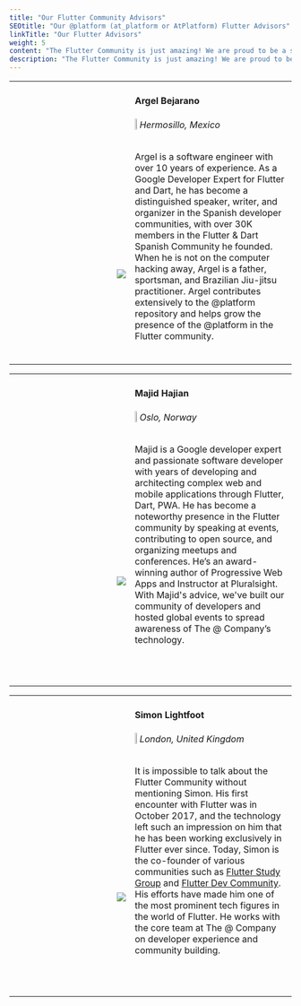 ```yaml
---
title: "Our Flutter Community Advisors"
SEOtitle: "Our @platform (at_platform or AtPlatform) Flutter Advisors"
linkTitle: "Our Flutter Advisors"
weight: 5
content: "The Flutter Community is just amazing! We are proud to be a small part of it. We work very closely with our advisors here to do the best for the community. "
description: "The Flutter Community is just amazing! We are proud to be a small part of it. We work very closely with our advisors here to do the best for the community."
---
```


<style>
  .row {
    display: flex;
    flex-direction: row;
    max-width: 100%;
    margin-left: -2px;
  }
  .icons{
    font-size:30px;
    padding:10px;
    color: #F05E3E;
  }
  .profile_pic {
  
    height: 200px;
    width: 200px;
    background-repeat: no-repeat;
    background-size: contain;
    text-align: left;
    align: middle;
    display: flex;
    justify-content: flex-end;
    align-items: flex-end;
  }
</style>

<!--Argel Content Start-->

<table >
  <tr>
   <td rowspan="2" >
   <div class="profile_pic"><img src="/Advisors/ArgelBejarano.png"></div>  
   </td>
   <td rowspan="2" >
    <h4>Argel Bejarano</h4>
    <img src="/Advisors/locationpin.png" height="2%" width="2%" align="left" padding="10px"><h6>Hermosillo, Mexico</h6>
   Argel is a software engineer with over 10 years of experience. As a Google Developer Expert for Flutter and Dart, he has become a distinguished speaker, writer, and organizer in the Spanish developer communities, with over 30K members in the Flutter & Dart Spanish Community he founded. When he is not on the computer hacking away, Argel is a father, sportsman, and Brazilian Jiu-jitsu practitioner.
Argel contributes extensively to the @platform repository and helps grow the presence of the @platform in the Flutter community.

  <div class="row">
<a href="https://twitter.com/ArkangelB">
<i class="fab fa-twitter icons" alt="Argel Twitter" id="Twitterlogo"></i>
</a>

<a href="https://github.com/arkangel12">
<i class="fab fa-github icons" lt="Argel Github" id="GHlogo"></i>
</a>

<a href="https://mx.linkedin.com/in/argelbejarano">
<i class="fab fa-linkedin icons" alt="Argel LinkedIn" id="LIlogo" ></i>
</a>

<a href="https://www.youtube.com/c/communitybrainn">
<i class="fab fa-youtube icons" alt="Argel YouTube" id="YTlogo"></i>

</a>
</div>
  </td>
   </td>
  </tr>
 
</table>

<!--Argel Content End-->


<!--Majid Hajian Start-->


<table >
  <tr>
   <td rowspan="2" >
   <div class="profile_pic"><img src="/Advisors/MajidHajian.jpg"></div>  
   </td>
   <td rowspan="2" >
    <h4>Majid Hajian</h4>
    <img src="/Advisors/locationpin.png" height="2%" width="2%" align="left"><h6><a>   </a>Oslo, Norway</h6>
   Majid is a Google developer expert and passionate software developer with years of developing and architecting complex web and mobile applications through Flutter, Dart, PWA. He has become a noteworthy presence in the Flutter community by speaking at events, contributing to open source, and organizing meetups and conferences. He’s an award-winning author of Progressive Web Apps and Instructor at Pluralsight.
With Majid's advice, we've built our community of developers and hosted global events to spread awareness of The @ Company’s technology.
<div class="row">

<a href="https://twitter.com/mhadaily">
<i class="fab fa-twitter icons" alt="Majid Twitter" id="Twitterlogo"></i>
</a>
<a href="http://github.com/mhadaily">
<i class="fab fa-github icons" lt="Majid Github" id="GHlogo"></i>
</a>
<a href="https://www.linkedin.com/in/mhadaily/">

<i class="fab fa-linkedin icons" alt="Majid LinkedIn" id="LIlogo" ></i>

</a>

<a href="https://bit.ly/majid-youtube">

<i class="fab fa-youtube icons" alt="Majid YouTube" id="YTlogo"></i>
</a>
</div>
  </td>
  </tr>
 
</table>


<!--/Majid Hajian-->

<!--Simon Lightfoot Start-->


<table >
  <tr>
   <td rowspan="2" >
    <div class="profile_pic"><img src="/Advisors/SimonLightfoot.jpeg"></div>  
   </td>
   <td rowspan="2" >
    <h4>Simon Lightfoot</h4>
    <img src="/Advisors/locationpin.png" height="2%" width="2%" align="left"><h6> London, United Kingdom</h6>
   It is impossible to talk about the Flutter Community without mentioning Simon. His first encounter with Flutter was in October 2017, and the technology left such an impression on him that he has been working exclusively in Flutter ever since. Today, Simon is the co-founder of various communities such as <a href="https://flutterstudygroup.com/"> Flutter Study Group</a> and <a href ="https://flutter.dev/community"> Flutter Dev Community</a>. His efforts have made him one of the most prominent tech figures in the world of Flutter.
              He works with the core team at The @ Company on developer experience and community building.
<div class="row">

<a href="https://twitter.com/devangelslondon">
<i class="fab fa-twitter icons" alt="Simon Twitter" id="Twitterlogo"></i>
</a>
<a href="https://github.com/slightfoot">
<i class="fab fa-github icons" lt="Simon Github" id="GHlogo"></i>
</a>
<a href="https://uk.linkedin.com/in/simonlightfoot">

<i class="fab fa-linkedin icons" alt="Simon LinkedIn" id="LIlogo" ></i>

</a>

</div>
  </td>
  </tr>
 
</table>


<!--Simon Lightfoot -->